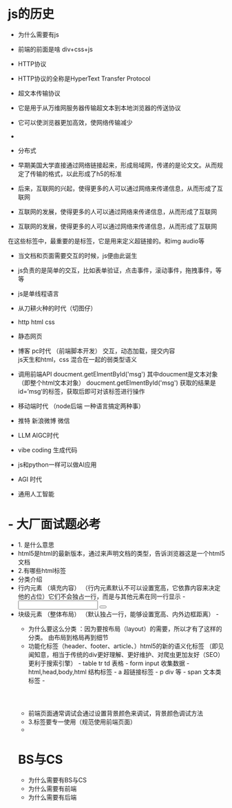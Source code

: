 # js的历史
 - 为什么需要有js
 - 前端的前面是啥
   div+css+js
 - HTTP协议
  - HTTP协议的全称是HyperText Transfer Protocol
  - 超文本传输协议
  - 它是用于从万维网服务器传输超文本到本地浏览器的传送协议
  - 它可以使浏览器更加高效，使网络传输减少
  - 

  - 分布式 
  
  - 早期美国大学直接通过网络链接起来，形成局域网，传递的是论文文。从而规定了传输的格式，以此形成了h5的标准
  - 后来，互联网的兴起，使得更多的人可以通过网络来传递信息，从而形成了互联网
  - 互联网的发展，使得更多的人可以通过网络来传递信息，从而形成了互联网
  - 互联网的发展，使得更多的人可以通过网络来传递信息，从而形成了互联网

  在这些标签中，最重要的是<a>标签，它是用来定义超链接的。和img audio等
  - 当文档和页面需要交互的时候，js便由此诞生
  - js负责的是简单的交互，比如表单验证，点击事件，滚动事件，拖拽事件，等等

  - js是单线程语言
   
 - 从刀耕火种的时代（切图仔）
  - http html css 
  - 静态网页
 - 博客 pc时代 （前端脚本开发）
  交互，动态加载，提交内容  
  js天生和html，css 混合在一起的弱类型语义
  - 调用前端API
  doucment.getElmentById('msg') 其中doucment是文本对象（即整个html文本对象）
  doucment.getElmentById('msg') 获取的结果是 id=’msg‘的标签，获取后即可对该标签进行操作
 - 移动端时代  （node后端 一种语言搞定两种事）
  - 推特 新浪微博 微信
 - LLM AIGC时代
  - vibe coding 生成代码
  - js和python一样可以做AI应用
 - AGI 时代
  - 通用人工智能

# - 大厂面试题必考
 - 1.<!DOCTYPE html> 是什么意思
  - html5是html的最新版本，通过<!DOCTYPE html>来声明文档的类型，告诉浏览器这是一个html5文档
 - 2.有哪些html标签
  - 分类介绍
   - 行内元素 （填充内容） （行内元素默认不可以设置宽高，它依靠内容来决定他的占位）它们不会独占一行，而是与其他元素在同一行显示
    - <a> <span> <img> <input> <button>
   - 块级元素 （整体布局） （默认独占一行，能够设置宽高、内外边框距离）
    - <div> <ul> <p>
  - 为什么要这么分类 ：因为要按布局（layout）的需要，所以才有了这样的分类。 由布局到格局再到细节
   - 功能化标签（header、footer、article、）html5的新的语义化标签 （即见闻知意，相当于传统的div更好理解、更好维护、对爬虫更加友好（SEO）更利于搜索引擎）
    - table tr td 表格
    - form input 收集数据
    - html,head,body,html 结构标签
    - a 超链接标签
    - p div 等
    - span 文本类标签
    - <header> 
 - 前端页面通常调试会通过设置背景颜色来调试，背景颜色调试方法
- 3.标签要专一使用（规范使用前端页面）
 - 


# BS与CS
 - 为什么需要有BS与CS
 - 为什么需要有前端
 - 为什么需要有后端